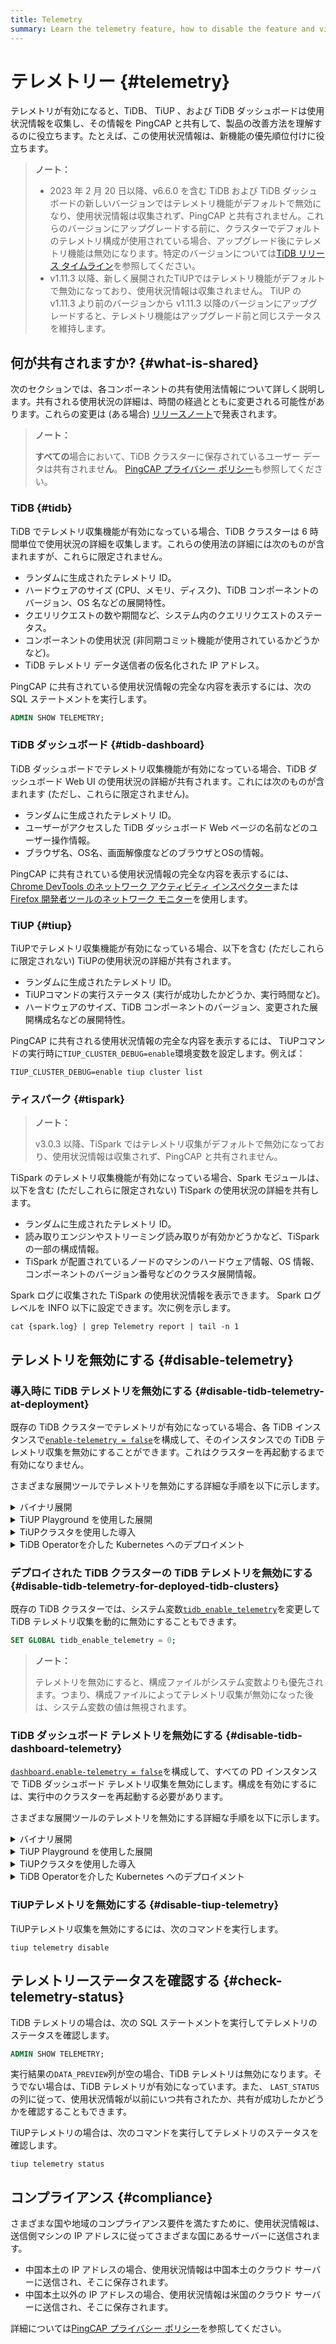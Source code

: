 ```yaml
---
title: Telemetry
summary: Learn the telemetry feature, how to disable the feature and view its status.
---
```


# テレメトリー {#telemetry}

テレメトリが有効になると、TiDB、 TiUP 、および TiDB ダッシュボードは使用状況情報を収集し、その情報を PingCAP と共有して、製品の改善方法を理解するのに役立ちます。たとえば、この使用状況情報は、新機能の優先順位付けに役立ちます。

> **ノート：**
>
> -   2023 年 2 月 20 日以降、v6.6.0 を含む TiDB および TiDB ダッシュボードの新しいバージョンではテレメトリ機能がデフォルトで無効になり、使用状況情報は収集されず、PingCAP と共有されません。これらのバージョンにアップグレードする前に、クラスターでデフォルトのテレメトリ構成が使用されている場合、アップグレード後にテレメトリ機能は無効になります。特定のバージョンについては[TiDB リリース タイムライン](/releases/release-timeline.md)を参照してください。
> -   v1.11.3 以降、新しく展開されたTiUPではテレメトリ機能がデフォルトで無効になっており、使用状況情報は収集されません。 TiUP のv1.11.3 より前のバージョンから v1.11.3 以降のバージョンにアップグレードすると、テレメトリ機能はアップグレード前と同じステータスを維持します。

## 何が共有されますか? {#what-is-shared}

次のセクションでは、各コンポーネントの共有使用法情報について詳しく説明します。共有される使用状況の詳細は、時間の経過とともに変更される可能性があります。これらの変更は (ある場合) [リリースノート](/releases/release-notes.md)で発表されます。

> **ノート：**
>
> **すべての**場合において、TiDB クラスターに保存されているユーザー データは共有されませ**ん**。 [PingCAP プライバシー ポリシー](https://pingcap.com/privacy-policy)も参照してください。

### TiDB {#tidb}

TiDB でテレメトリ収集機能が有効になっている場合、TiDB クラスターは 6 時間単位で使用状況の詳細を収集します。これらの使用法の詳細には次のものが含まれますが、これらに限定されません。

-   ランダムに生成されたテレメトリ ID。
-   ハードウェアのサイズ (CPU、メモリ、ディスク)、TiDB コンポーネントのバージョン、OS 名などの展開特性。
-   クエリリクエストの数や期間など、システム内のクエリリクエストのステータス。
-   コンポーネントの使用状況 (非同期コミット機能が使用されているかどうかなど)。
-   TiDB テレメトリ データ送信者の仮名化された IP アドレス。

PingCAP に共有されている使用状況情報の完全な内容を表示するには、次の SQL ステートメントを実行します。


```sql
ADMIN SHOW TELEMETRY;
```

### TiDB ダッシュボード {#tidb-dashboard}

TiDB ダッシュボードでテレメトリ収集機能が有効になっている場合、TiDB ダッシュボード Web UI の使用状況の詳細が共有されます。これには次のものが含まれます (ただし、これらに限定されません)。

-   ランダムに生成されたテレメトリ ID。
-   ユーザーがアクセスした TiDB ダッシュボード Web ページの名前などのユーザー操作情報。
-   ブラウザ名、OS名、画面解像度などのブラウザとOSの情報。

PingCAP に共有されている使用状況情報の完全な内容を表示するには、 [Chrome DevTools のネットワーク アクティビティ インスペクター](https://developers.google.com/web/tools/chrome-devtools/network)または[Firefox 開発者ツールのネットワーク モニター](https://developer.mozilla.org/en-US/docs/Tools/Network_Monitor)を使用します。

### TiUP {#tiup}

TiUPでテレメトリ収集機能が有効になっている場合、以下を含む (ただしこれらに限定されない) TiUPの使用状況の詳細が共有されます。

-   ランダムに生成されたテレメトリ ID。
-   TiUPコマンドの実行ステータス (実行が成功したかどうか、実行時間など)。
-   ハードウェアのサイズ、TiDB コンポーネントのバージョン、変更された展開構成名などの展開特性。

PingCAP に共有される使用状況情報の完全な内容を表示するには、 TiUPコマンドの実行時に`TIUP_CLUSTER_DEBUG=enable`環境変数を設定します。例えば：


```shell
TIUP_CLUSTER_DEBUG=enable tiup cluster list
```

### ティスパーク {#tispark}

> **ノート：**
>
> v3.0.3 以降、TiSpark ではテレメトリ収集がデフォルトで無効になっており、使用状況情報は収集されず、PingCAP と共有されません。

TiSpark のテレメトリ収集機能が有効になっている場合、Spark モジュールは、以下を含む (ただしこれらに限定されない) TiSpark の使用状況の詳細を共有します。

-   ランダムに生成されたテレメトリ ID。
-   読み取りエンジンやストリーミング読み取りが有効かどうかなど、TiSpark の一部の構成情報。
-   TiSpark が配置されているノードのマシンのハードウェア情報、OS 情報、コンポーネントのバージョン番号などのクラスタ展開情報。

Spark ログに収集された TiSpark の使用状況情報を表示できます。 Spark ログ レベルを INFO 以下に設定できます。次に例を示します。

```shell
cat {spark.log} | grep Telemetry report | tail -n 1
```

## テレメトリを無効にする {#disable-telemetry}

### 導入時に TiDB テレメトリを無効にする {#disable-tidb-telemetry-at-deployment}

既存の TiDB クラスターでテレメトリが有効になっている場合、各 TiDB インスタンスで[`enable-telemetry = false`](/tidb-configuration-file.md#enable-telemetry-new-in-v402)を構成して、そのインスタンスでの TiDB テレメトリ収集を無効にすることができます。これはクラスターを再起動するまで有効になりません。

さまざまな展開ツールでテレメトリを無効にする詳細な手順を以下に示します。

<details><summary>バイナリ展開</summary>

次の内容を含む構成ファイル`tidb_config.toml`を作成します。


```toml
enable-telemetry = false
```

上記の構成ファイルを有効にするには、TiDB を起動するときに`--config=tidb_config.toml`コマンドライン パラメーターを指定します。

詳細については、 [TiDBコンフィグレーションオプション](/command-line-flags-for-tidb-configuration.md#--config)と[TiDBコンフィグレーションファイル](/tidb-configuration-file.md#enable-telemetry-new-in-v402)を参照してください。

</details>

<details><summary>TiUP Playground を使用した展開</summary>

次の内容を含む構成ファイル`tidb_config.toml`を作成します。


```toml
enable-telemetry = false
```

TiUP Playground を起動するときに、上記の設定ファイルを有効にするために`--db.config tidb_config.toml`コマンド ライン パラメータを指定します。例えば：


```shell
tiup playground --db.config tidb_config.toml
```

詳細については[ローカル TiDBクラスタを迅速にデプロイ](/tiup/tiup-playground.md)を参照してください。

</details>

<details><summary>TiUPクラスタを使用した導入</summary>

デプロイメント トポロジ ファイル`topology.yaml`を変更して、次の内容を追加します。


```yaml
server_configs:
  tidb:
    enable-telemetry: false
```

</details>

<details><summary>TiDB Operatorを介した Kubernetes へのデプロイメント</summary>

`spec.tidb.config.enable-telemetry: false`または TidbCluster カスタム リソースを設定します`tidb-cluster.yaml`

詳細については[TiDB Operator をKubernetes にデプロイ](https://docs.pingcap.com/tidb-in-kubernetes/stable/deploy-tidb-operator)を参照してください。

> **ノート：**
>
> この構成項目を有効にするには、 TiDB Operator v1.1.3 以降が必要です。

</details>

### デプロイされた TiDB クラスターの TiDB テレメトリを無効にする {#disable-tidb-telemetry-for-deployed-tidb-clusters}

既存の TiDB クラスターでは、システム変数[`tidb_enable_telemetry`](/system-variables.md#tidb_enable_telemetry-new-in-v402)を変更して TiDB テレメトリ収集を動的に無効にすることもできます。


```sql
SET GLOBAL tidb_enable_telemetry = 0;
```

> **ノート：**
>
> テレメトリを無効にすると、構成ファイルがシステム変数よりも優先されます。つまり、構成ファイルによってテレメトリ収集が無効になった後は、システム変数の値は無視されます。

### TiDB ダッシュボード テレメトリを無効にする {#disable-tidb-dashboard-telemetry}

[`dashboard.enable-telemetry = false`](/pd-configuration-file.md#enable-telemetry)を構成して、すべての PD インスタンスで TiDB ダッシュボード テレメトリ収集を無効にします。構成を有効にするには、実行中のクラスターを再起動する必要があります。

さまざまな展開ツールのテレメトリを無効にする詳細な手順を以下に示します。

<details><summary>バイナリ展開</summary>

次の内容を含む構成ファイル`pd_config.toml`を作成します。


```toml
[dashboard]
enable-telemetry = false
```

PD を開始するときに`--config=pd_config.toml`コマンドライン パラメータを指定して有効にします。

詳細については、 [PDコンフィグレーションフラグ](/command-line-flags-for-pd-configuration.md#--config)と[PDコンフィグレーションファイル](/pd-configuration-file.md#enable-telemetry)を参照してください。

</details>

<details><summary>TiUP Playground を使用した展開</summary>

次の内容を含む構成ファイル`pd_config.toml`を作成します。


```toml
[dashboard]
enable-telemetry = false
```

TiUP Playground を開始するときに、有効にする`--pd.config pd_config.toml`コマンド ライン パラメーターを指定します。例:


```shell
tiup playground --pd.config pd_config.toml
```

詳細については[ローカル TiDBクラスタを迅速にデプロイ](/tiup/tiup-playground.md)を参照してください。

</details>

<details><summary>TiUPクラスタを使用した導入</summary>

デプロイメント トポロジ ファイル`topology.yaml`を変更して、次の内容を追加します。


```yaml
server_configs:
  pd:
    dashboard.enable-telemetry: false
```

</details>

<details><summary>TiDB Operatorを介した Kubernetes へのデプロイメント</summary>

`spec.pd.config.dashboard.enable-telemetry: false`または TidbCluster カスタム リソースを設定します`tidb-cluster.yaml`

詳細については[TiDB Operator をKubernetes にデプロイ](https://docs.pingcap.com/tidb-in-kubernetes/stable/deploy-tidb-operator)を参照してください。

> **ノート：**
>
> この構成項目を有効にするには、 TiDB Operator v1.1.3 以降が必要です。

</details>

### TiUPテレメトリを無効にする {#disable-tiup-telemetry}

TiUPテレメトリ収集を無効にするには、次のコマンドを実行します。


```shell
tiup telemetry disable
```

## テレメトリーステータスを確認する {#check-telemetry-status}

TiDB テレメトリの場合は、次の SQL ステートメントを実行してテレメトリのステータスを確認します。


```sql
ADMIN SHOW TELEMETRY;
```

実行結果の`DATA_PREVIEW`列が空の場合、TiDB テレメトリは無効になります。そうでない場合は、TiDB テレメトリが有効になっています。また、 `LAST_STATUS`の列に従って、使用状況情報が以前にいつ共有されたか、共有が成功したかどうかを確認することもできます。

TiUPテレメトリの場合は、次のコマンドを実行してテレメトリのステータスを確認します。


```shell
tiup telemetry status
```

## コンプライアンス {#compliance}

さまざまな国や地域のコンプライアンス要件を満たすために、使用状況情報は、送信側マシンの IP アドレスに従ってさまざまな国にあるサーバーに送信されます。

-   中国本土の IP アドレスの場合、使用状況情報は中国本土のクラウド サーバーに送信され、そこに保存されます。
-   中国本土以外の IP アドレスの場合、使用状況情報は米国のクラウド サーバーに送信され、そこに保存されます。

詳細については[PingCAP プライバシー ポリシー](https://en.pingcap.com/privacy-policy/)を参照してください。
